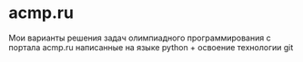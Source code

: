 # acmp.ru
Мои варианты решения задач олимпиадного программирования с портала acmp.ru написанные на языке python + освоение технологии git
